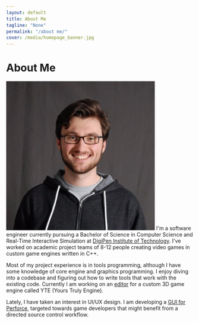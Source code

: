 ```yaml
---
layout: default
title: About Me
tagline: "None"
permalink: "/about me/"
cover: /media/homepage_banner.jpg
---
```


<h1 class="top-text">About Me</h1>

<p>
  <img class="profile-pic" src="/media/profile_pic.jpg">
  I'm a software engineer currently pursuing a Bachelor of Science in Computer Science and Real-Time Interactive Simulation at <a href=https://www.digipen.edu>DigiPen Institute of Technology</a>.
  I've worked on academic project teams of 8-12 people creating video games in custom game engines written in C++.
</p>

<p>
  Most of my project experience is in tools programming, although I have some knowledge of core engine and graphics programming.
  I enjoy diving into a codebase and figuring out how to write tools that work with the existing code.
  Currently I am working on an <a href="http://nickammann.com/projects/">editor</a> for a custom 3D game engine called YTE (Yours Truly Engine).
</p>

<p>
    Lately, I have taken an interest in UI/UX design. I am developing a <a href="http://nickammann.com/projects/">GUI for Perforce</a>, targeted towards game developers that might benefit from a directed source control workflow.
</p>